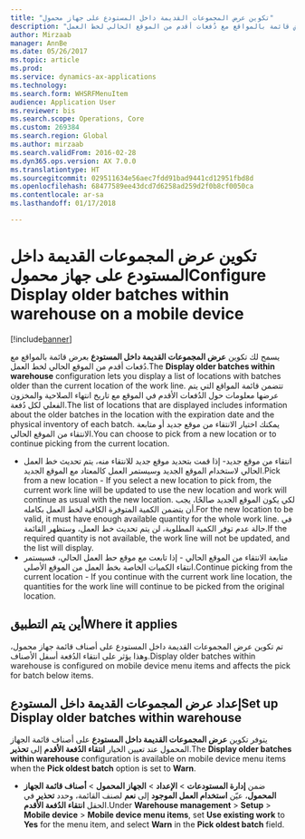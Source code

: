 ```yaml
---
title: "تكوين عرض المجموعات القديمة داخل المستودع على جهاز محمول"
description: "يصف هذا الموضوع كيفية إعداد جهاز محمول لعرض قائمة بالمواقع مع دُفعات أقدم من الموقع الحالي لخط العمل."
author: Mirzaab
manager: AnnBe
ms.date: 05/26/2017
ms.topic: article
ms.prod: 
ms.service: dynamics-ax-applications
ms.technology: 
ms.search.form: WHSRFMenuItem
audience: Application User
ms.reviewer: bis
ms.search.scope: Operations, Core
ms.custom: 269384
ms.search.region: Global
ms.author: mirzaab
ms.search.validFrom: 2016-02-28
ms.dyn365.ops.version: AX 7.0.0
ms.translationtype: HT
ms.sourcegitcommit: 029511634e56aec7fdd91bad9441cd12951fbd8d
ms.openlocfilehash: 68477589ee43dcd7d6258ad259d2f0b8cf0050ca
ms.contentlocale: ar-sa
ms.lasthandoff: 01/17/2018

---
```


# <a name="configure-display-older-batches-within-warehouse-on-a-mobile-device"></a><span data-ttu-id="a8320-103">تكوين عرض المجموعات القديمة داخل المستودع على جهاز محمول</span><span class="sxs-lookup"><span data-stu-id="a8320-103">Configure Display older batches within warehouse on a mobile device</span></span>

[!include[banner](../includes/banner.md)]

<span data-ttu-id="a8320-104">يسمح لك تكوين **عرض المجموعات القديمة داخل المستودع** بعرض قائمة بالمواقع مع دُفعات أقدم من الموقع الحالي لخط العمل.</span><span class="sxs-lookup"><span data-stu-id="a8320-104">The **Display older batches within warehouse** configuration lets you display a list of locations with batches older than the current location of the work line.</span></span> <span data-ttu-id="a8320-105">تتضمن قائمة المواقع التي يتم عرضها معلومات حول الدُفعات الأقدم في الموقع مع تاريخ انتهاء الصلاحية والمخزون الفعلي لكل دُفعة.</span><span class="sxs-lookup"><span data-stu-id="a8320-105">The list of locations that are displayed includes information about the older batches in the location with the expiration date and the physical inventory of each batch.</span></span> <span data-ttu-id="a8320-106">يمكنك اختيار الانتقاء من موقع جديد أو متابعة الانتقاء من الموقع الحالي.</span><span class="sxs-lookup"><span data-stu-id="a8320-106">You can choose to pick from a new location or to continue picking from the current location.</span></span> 
- <span data-ttu-id="a8320-107">انتقاء من موقع جديد- إذا قمت بتحديد موقع جديد للانتقاء منه، يتم تحديث خط العمل الحالي لاستخدام الموقع الجديد وسيستمر العمل كالمعتاد مع الموقع الجديد.</span><span class="sxs-lookup"><span data-stu-id="a8320-107">Pick from a new location - If you select a new location to pick from, the  current work line will be updated to use the new location and work will continue as usual with the new location.</span></span> <span data-ttu-id="a8320-108">لكي يكون الموقع الجديد صالحًا، يجب أن يتضمن الكمية المتوفرة الكافية لخط العمل بكامله.</span><span class="sxs-lookup"><span data-stu-id="a8320-108">For the new location to be valid, it must have enough available quantity for the whole work line.</span></span> <span data-ttu-id="a8320-109">في حالة عدم توفر الكمية المطلوبة، لن يتم تحديث خط العمل، وستظهر القائمة.</span><span class="sxs-lookup"><span data-stu-id="a8320-109">If the required quantity is not available, the work line will not be updated, and the list will display.</span></span> 
- <span data-ttu-id="a8320-110">متابعة الانتقاء من الموقع الحالي - إذا تابعت مع موقع حط العمل الحالي، فسيستمر انتقاء الكميات الخاصة بخط العمل من الموقع الأصلي.</span><span class="sxs-lookup"><span data-stu-id="a8320-110">Continue picking from the current location - If you continue with the current work line location, the quantities for the work line will continue to be picked from the original location.</span></span>

## <a name="where-it-applies"></a><span data-ttu-id="a8320-111">أين يتم التطبيق</span><span class="sxs-lookup"><span data-stu-id="a8320-111">Where it applies</span></span>
<span data-ttu-id="a8320-112">تم تكوين عرض المجموعات القديمة داخل المستودع على أصناف قائمة جهاز محمول، وهذا يؤثر على انتقاء الدُفعة أسفل الأصناف.</span><span class="sxs-lookup"><span data-stu-id="a8320-112">Display older batches within warehouse is configured on mobile device menu items and affects the pick for batch below items.</span></span>

## <a name="set-up-display-older-batches-within-warehouse"></a><span data-ttu-id="a8320-113">إعداد عرض المجموعات القديمة داخل المستودع</span><span class="sxs-lookup"><span data-stu-id="a8320-113">Set up Display older batches within warehouse</span></span>
<span data-ttu-id="a8320-114">يتوفر تكوين **عرض المجموعات القديمة داخل المستودع** على أصناف قائمة الجهاز المحمول عند تعيين الخيار **انتقاء الدُفعة الأقدم‬** إلى **تحذير**.</span><span class="sxs-lookup"><span data-stu-id="a8320-114">The **Display older batches within warehouse** configuration is available on mobile device menu items when the **Pick oldest batch** option is set to **Warn**.</span></span>

- <span data-ttu-id="a8320-115">ضمن **إدارة المستودعات** > **الإعداد** > **الجهاز المحمول** > **أصناف قائمة الجهاز المحمول**، عيّن **استخدام العمل الموجود** إلى **نعم** لصنف القائمة، وحدد **تحذير** في الحقل **انتقاء الدُفعة الأقدم‬**.</span><span class="sxs-lookup"><span data-stu-id="a8320-115">Under **Warehouse management** > **Setup** > **Mobile device** > **Mobile device menu items**, set **Use existing work** to **Yes** for the menu item, and select **Warn** in the **Pick oldest batch** field.</span></span> 


